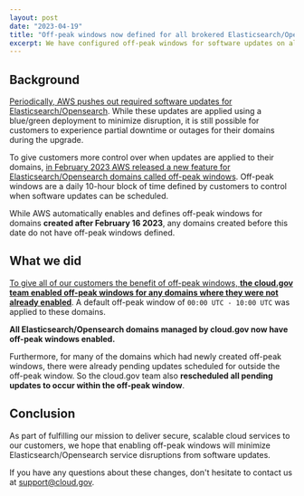 ```yaml
---
layout: post
date: "2023-04-19"
title: "Off-peak windows now defined for all brokered Elasticsearch/Opensearch domains"
excerpt: We have configured off-peak windows for software updates on all brokered Elasticsearch/Opensearch domains to minimize service disruption.
---
```


## Background

[Periodically, AWS pushes out required software updates for Elasticsearch/Opensearch](https://docs.aws.amazon.com/opensearch-service/latest/developerguide/service-software.html). While these updates are applied using a blue/green deployment to minimize disruption, it is still possible for customers to experience partial downtime or outages for their domains during the upgrade.

To give customers more control over when updates are applied to their domains, [in February 2023 AWS released a new feature for Elasticsearch/Opensearch domains called off-peak windows](https://docs.aws.amazon.com/opensearch-service/latest/developerguide/off-peak.html). Off-peak windows are a daily 10-hour block of time defined by customers to control when software updates can be scheduled.

While AWS automatically enables and defines off-peak windows for domains **created after February 16 2023**, any domains created before this date do not have off-peak windows defined.

## What we did

[To give all of our customers the benefit of off-peak windows, **the cloud.gov team enabled off-peak windows for any domains where they were not already enabled**](https://docs.aws.amazon.com/opensearch-service/latest/developerguide/off-peak.html#off-peak-enable). A default off-peak window of `00:00 UTC - 10:00 UTC` was applied to these domains.

**All Elasticsearch/Opensearch domains managed by cloud.gov now have off-peak windows enabled.**

Furthermore, for many of the domains which had newly created off-peak windows, there were already pending updates scheduled for outside the off-peak window. So the cloud.gov team also **rescheduled all pending updates to occur within the off-peak window**.

## Conclusion

As part of fulfilling our mission to deliver secure, scalable cloud services to our customers, we hope that enabling off-peak windows will minimize Elasticsearch/Opensearch service disruptions from software updates.

If you have any questions about these changes, don't hesitate to contact us at [support@cloud.gov](mailto:support@cloud.gov).
